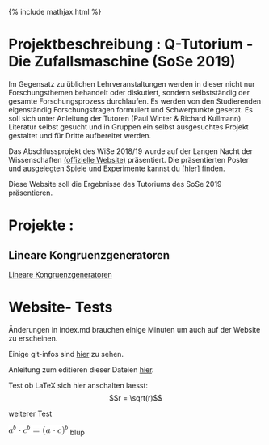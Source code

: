 {% include mathjax.html %}

# Projektbeschreibung : Q-Tutorium - Die Zufallsmaschine (SoSe 2019)

Im Gegensatz zu üblichen Lehrveranstaltungen werden in dieser nicht nur
Forschungsthemen behandelt oder diskutiert, sondern selbstständig der
gesamte Forschungsprozess durchlaufen. Es werden von den Studierenden eigenständig Forschungsfragen formuliert und Schwerpunkte gesetzt. Es soll sich unter Anleitung der Tutoren (Paul Winter & Richard Kullmann) Literatur selbst gesucht und in Gruppen ein selbst ausgesuchtes Projekt gestaltet und für Dritte aufbereitet werden.

Das Abschlussprojekt des WiSe 2018/19 wurde auf der Langen Nacht der Wissenschaften [(offizielle Website)](https://www.langenachtderwissenschaften.de/) präsentiert. Die präsentierten Poster und ausgelegten Spiele und Experimente kannst du [hier] finden.

Diese Website soll die Ergebnisse des Tutoriums des SoSe 2019 präsentieren. 


# Projekte :

## Lineare Kongruenzgeneratoren

[Lineare Kongruenzgeneratoren](LCG/lcg.md)


# Website- Tests

Änderungen in index.md brauchen einige Minuten um auch auf der Website zu erscheinen.

Einige git-infos sind [hier](https://github.com/ZufallsmaschineSS19/ZufallsmaschineSS19.github.io/blob/master/gitInfos/git_terminal.md) zu sehen.

Anleitung zum editieren dieser Dateien [hier](https://github.com/adam-p/markdown-here/wiki/Markdown-Cheatsheet).

Test ob LaTeX sich hier anschalten laesst: $$r = \sqrt(r)$$

weiterer Test

![fomel0](images/CodeCogsEqn.gif)
blup
